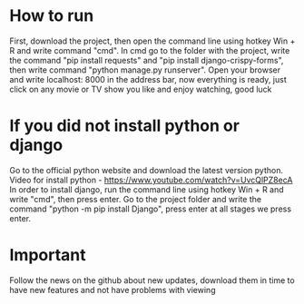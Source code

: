 # How to run
First, download the project, then open the command line using hotkey Win + R and write command "cmd". 
In cmd go to the folder with the project, write the command "pip install requests" and "pip install django-crispy-forms", then write command "python manage.py runserver".
Open your browser and write localhost: 8000 in the address bar, now everything is ready, just click on any movie or TV show you like and enjoy watching, good luck
# If you did not install python or django
Go to the official python website and download the latest version python. 
Video for install python - https://www.youtube.com/watch?v=UvcQlPZ8ecA
In order to install django, run the command line using hotkey Win + R and write "cmd", then press enter. 
Go to the project folder and write the command "python -m pip install Django", press enter at all stages we press enter.
# Important 
Follow the news on the github about new updates, download them in time to have new features and not have problems with viewing
